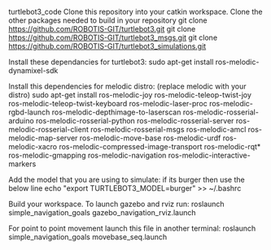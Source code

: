 turtlebot3_code
Clone this repository into your catkin workspace. Clone the other packages needed to build in your repository git clone https://github.com/ROBOTIS-GIT/turtlebot3.git git clone https://github.com/ROBOTIS-GIT/turtlebot3_msgs.git git clone https://github.com/ROBOTIS-GIT/turtlebot3_simulations.git

Install these dependancies for turtlebot3: sudo apt-get install ros-melodic-dynamixel-sdk

Install this dependencies for melodic distro: (replace melodic with your distro) sudo apt-get install ros-melodic-joy ros-melodic-teleop-twist-joy
ros-melodic-teleop-twist-keyboard ros-melodic-laser-proc
ros-melodic-rgbd-launch ros-melodic-depthimage-to-laserscan
ros-melodic-rosserial-arduino ros-melodic-rosserial-python
ros-melodic-rosserial-server ros-melodic-rosserial-client
ros-melodic-rosserial-msgs ros-melodic-amcl ros-melodic-map-server
ros-melodic-move-base ros-melodic-urdf ros-melodic-xacro
ros-melodic-compressed-image-transport ros-melodic-rqt*
ros-melodic-gmapping ros-melodic-navigation ros-melodic-interactive-markers

Add the model that you are using to simulate: if its burger then use the below line echo "export TURTLEBOT3_MODEL=burger" >> ~/.bashrc

Build your workspace. To launch gazebo and rviz run: roslaunch simple_navigation_goals gazebo_navigation_rviz.launch

For point to point movement launch this file in another terminal: roslaunch simple_navigation_goals movebase_seq.launch